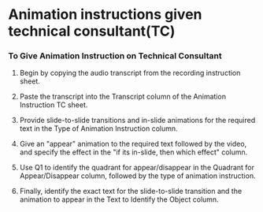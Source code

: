 # Animation instructions given technical consultant(TC)
### **To Give Animation Instruction on Technical Consultant**

1.  Begin by copying the audio transcript from the recording instruction sheet.
    
2.  Paste the transcript into the Transcript column of the Animation Instruction TC sheet.
    
3.  Provide slide-to-slide transitions and in-slide animations for the required text in the Type of Animation Instruction column.
    
4.  Give an "appear" animation to the required text followed by the video, and specify the effect in the "if its in-slide, then which effect" column.
    
5.  Use Q1 to identify the quadrant for appear/disappear in the Quadrant for Appear/Disappear column, followed by the type of animation instruction.
    
6.  Finally, identify the exact text for the slide-to-slide transition and the animation to appear in the Text to Identify the Object column.
